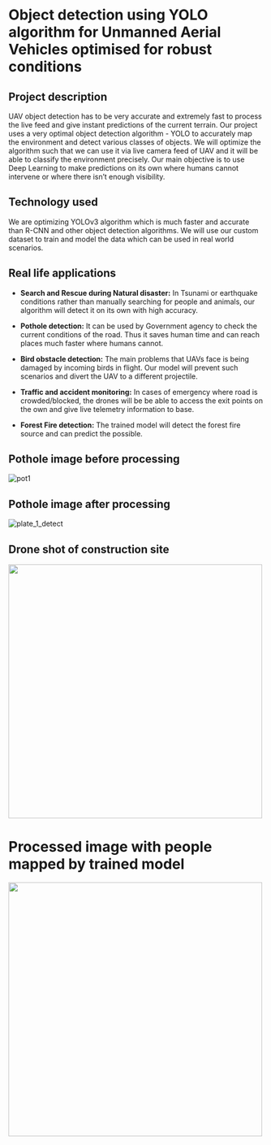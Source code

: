 # Object detection using YOLO algorithm for Unmanned Aerial Vehicles optimised for robust conditions


## Project description
UAV object detection has to be very accurate and extremely fast to process the live feed and give instant predictions of the current terrain. Our project uses a very optimal object detection algorithm - YOLO to accurately map the environment and detect various classes of objects. We will optimize the algorithm such that we can use it via live camera feed of UAV and it will be able to classify the environment precisely. Our main objective is to use Deep Learning to make predictions on its own where humans cannot intervene or where there isn’t enough visibility.


## Technology used
We are optimizing YOLOv3 algorithm which is much faster and accurate than R-CNN and other object detection algorithms. 
We will use our custom dataset to train and model the data which can be used in real world scenarios.




## Real life applications
* **Search and Rescue during Natural disaster:**  In Tsunami or earthquake conditions rather than manually searching for people and animals, our algorithm will detect it on its own with high accuracy.

* **Pothole detection:** It can be used by Government agency to check the current conditions of the road. Thus it saves human time and can reach places much faster where humans cannot.

* **Bird obstacle detection:** The main problems that UAVs face is being damaged by incoming birds in flight. Our model will prevent such scenarios and divert the UAV to a different projectile.  

* **Traffic and accident monitoring:** In cases of emergency where road is crowded/blocked, the drones will be  be able to access the exit points on the own and give live telemetry information to base.

* **Forest Fire detection:** The trained model will detect the forest fire source and can predict the possible.

## Pothole image before processing
![pot1](https://user-images.githubusercontent.com/82224796/183239096-c5f26aa2-e9ae-4e4e-99a8-ec74272aaf52.jpg)

## Pothole image after processing
![plate_1_detect](https://user-images.githubusercontent.com/82224796/183239343-78bd1c72-2998-4e02-9c30-e66e1c49f788.jpg)

## Drone shot of construction site
<img src="https://user-images.githubusercontent.com/82224796/183283282-3a08c2cc-f00b-4669-a79c-2eac604d5cab.jpeg" width="500" >

# Processed image with people mapped by trained model
<img src="https://user-images.githubusercontent.com/82224796/183283259-6c5058a7-05f1-455a-b825-c0fa02c70e3d.jpg " width="500" >



